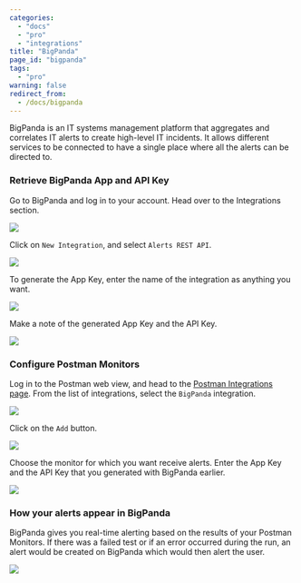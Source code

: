 ```yaml
---
categories:
  - "docs"
  - "pro"
  - "integrations"
title: "BigPanda"
page_id: "bigpanda"
tags: 
  - "pro"
warning: false
redirect_from:
  - /docs/bigpanda
---
```


BigPanda is an IT systems management platform that aggregates and correlates IT alerts to create high-level IT incidents. It allows different services to be connected to have a single place where all the alerts can be directed to.

### Retrieve BigPanda App and API Key

Go to BigPanda and log in to your account. Head over to the Integrations section.

![](https://s3.amazonaws.com/postman-static-getpostman-com/postman-docs/58834801.png)

Click on `New Integration`, and select `Alerts REST API`.

![](https://s3.amazonaws.com/postman-static-getpostman-com/postman-docs/58834897.png)

To generate the App Key, enter the name of the integration as anything you want.

![](https://s3.amazonaws.com/postman-static-getpostman-com/postman-docs/58834937.png)

Make a note of the generated App Key and the API Key.

![](https://s3.amazonaws.com/postman-static-getpostman-com/postman-docs/58835014.png)

### Configure Postman Monitors

Log in to the Postman web view, and head to the [Postman Integrations page](https://app.getpostman.com/dashboard/integrations). From the list of integrations, select the `BigPanda` integration.

![](https://s3.amazonaws.com/postman-static-getpostman-com/postman-docs/58835084.png)

Click on the `Add` button.

![](https://s3.amazonaws.com/postman-static-getpostman-com/postman-docs/58834855.png)

Choose the monitor for which you want receive alerts. Enter the App Key and the API Key that you generated with BigPanda earlier.

![](https://s3.amazonaws.com/postman-static-getpostman-com/postman-docs/58835169.png)

### How your alerts appear in BigPanda

BigPanda gives you real-time alerting based on the results of your Postman Monitors. If there was a failed test or if an error occurred during the run, an alert would be created on BigPanda which would then alert the user.

![](https://s3.amazonaws.com/postman-static-getpostman-com/postman-docs/58835364.png)
